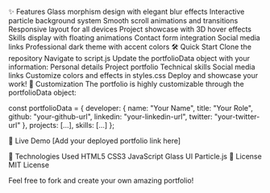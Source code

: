 ✨ Features
Glass morphism design with elegant blur effects
Interactive particle background system
Smooth scroll animations and transitions
Responsive layout for all devices
Project showcase with 3D hover effects
Skills display with floating animations
Contact form integration
Social media links
Professional dark theme with accent colors
🛠️ Quick Start
Clone the repository
Navigate to script.js
Update the portfolioData object with your information:
Personal details
Project portfolio
Technical skills
Social media links
Customize colors and effects in styles.css
Deploy and showcase your work!
🎨 Customization
The portfolio is highly customizable through the portfolioData object:

const portfolioData = {
    developer: {
        name: "Your Name",
        title: "Your Role",
        github: "your-github-url",
        linkedin: "your-linkedin-url",
        twitter: "your-twitter-url"
    },
    projects: [...],
    skills: [...]
};

🌟 Live Demo
[Add your deployed portfolio link here]

📱 Technologies Used
HTML5
CSS3
JavaScript
Glass UI
Particle.js
📄 License
MIT License

Feel free to fork and create your own amazing portfolio!
